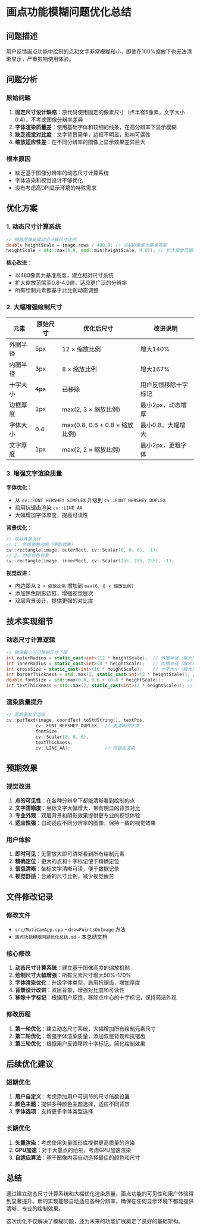 # 画点功能模糊问题优化总结

## 问题描述

用户反馈画点功能中绘制的点和文字非常模糊和小，即使在100%缩放下也无法清晰显示，严重影响使用体验。

## 问题分析

### 原始问题
1. **固定尺寸设计缺陷**：原代码使用固定的像素尺寸（点半径5像素，文字大小0.4），不考虑图像分辨率差异
2. **字体渲染质量差**：使用基础字体和较细的线条，在高分辨率下显示模糊
3. **缺乏视觉对比度**：文字背景简单，边框不明显，影响可读性
4. **缩放适应性差**：在不同分辨率的图像上显示效果差异巨大

### 根本原因
- 缺乏基于图像分辨率的动态尺寸计算系统
- 字体渲染和视觉设计不够优化
- 没有考虑高DPI显示环境的特殊需求

## 优化方案

### 1. 动态尺寸计算系统

```cpp
// 根据图像高度动态计算尺寸比例
double heightScale = image.rows / 480.0; // 以480像素为基准高度
heightScale = std::max(0.8, std::min(heightScale, 4.0)); // 扩大缩放范围在0.8-4.0之间
```

**核心改进**：
- 以480像素为基准高度，建立相对尺寸系统
- 扩大缩放范围至0.8-4.0倍，适应更广泛的分辨率
- 所有绘制元素都基于此比例动态调整

### 2. 大幅增强绘制尺寸

| 元素 | 原始尺寸 | 优化后尺寸 | 改进说明 |
|------|----------|------------|----------|
| 外圈半径 | 5px | 12 × 缩放比例 | 增大140% |
| 内圈半径 | 3px | 8 × 缩放比例 | 增大167% |
| ~~十字大小~~ | ~~4px~~ | ~~已移除~~ | 用户反馈移除十字标记 |
| 边框厚度 | 1px | max(2, 3 × 缩放比例) | 最小2px，动态增厚 |
| 字体大小 | 0.4 | max(0.8, 0.6 + 0.8 × 缩放比例) | 最小0.8，大幅增大 |
| 文字厚度 | 1px | max(2, 2 × 缩放比例) | 最小2px，更粗字体 |

### 3. 增强文字渲染质量

**字体优化**：
- 从 `cv::FONT_HERSHEY_SIMPLEX` 升级到 `cv::FONT_HERSHEY_DUPLEX`
- 启用抗锯齿渲染 `cv::LINE_AA`
- 大幅增加字体厚度，提高可读性

**背景优化**：
```cpp
// 双层背景设计
// 1. 外层黑色边框（阴影效果）
cv::rectangle(image, outerRect, cv::Scalar(0, 0, 0), -1);
// 2. 内层白色背景
cv::rectangle(image, innerRect, cv::Scalar(255, 255, 255), -1);
```

**视觉改进**：
- 内边距从 `2 × 缩放比例` 增加到 `max(6, 8 × 缩放比例)`
- 添加黑色阴影边框，增强视觉层次
- 双层背景设计，提供更强的对比度

## 技术实现细节

### 动态尺寸计算逻辑

```cpp
// 确保最小可见性的尺寸下限
int outerRadius = static_cast<int>(12 * heightScale);  // 外圈半径（增大）
int innerRadius = static_cast<int>(8 * heightScale);   // 内圈半径（增大）
int crossSize = static_cast<int>(10 * heightScale);    // 十字大小（增大）
int borderThickness = std::max(2, static_cast<int>(3 * heightScale)); // 边框厚度（增大）
double fontSize = std::max(0.8, 0.6 + (0.8 * heightScale));         // 字体大小（大幅增大）
int textThickness = std::max(2, static_cast<int>(2 * heightScale)); // 文字厚度（增大）
```

### 渲染质量提升

```cpp
// 高质量文字渲染
cv::putText(image, coordText.toStdString(), textPos,
           cv::FONT_HERSHEY_DUPLEX,  // 更清晰的字体
           fontSize, 
           cv::Scalar(0, 0, 0), 
           textThickness, 
           cv::LINE_AA);             // 抗锯齿渲染
```

## 预期效果

### 视觉改进
1. **点的可见性**：在各种分辨率下都能清晰看到绘制的点
2. **文字清晰度**：坐标文字大幅增大，带有明显的背景对比
3. **专业外观**：双层背景和阴影效果提供更专业的视觉体验
4. **适应性强**：自动适应不同分辨率的图像，保持一致的视觉效果

### 用户体验
1. **即时可见**：无需放大即可清晰看到所有绘制元素
2. **精确定位**：更大的点和十字标记便于精确定位
3. **信息清晰**：坐标文字清晰可读，便于数据记录
4. **视觉舒适**：合适的尺寸比例，减少视觉疲劳

## 文件修改记录

### 修改文件
- `src/MutiCamApp.cpp` - `drawPointsOnImage` 方法
- `画点功能模糊问题优化总结.md` - 本总结文档

### 核心修改
1. **动态尺寸计算系统**：建立基于图像高度的缩放机制
2. **绘制尺寸大幅增强**：所有元素尺寸增大50%-170%
3. **字体渲染优化**：升级字体类型，启用抗锯齿，增加厚度
4. **背景设计改进**：双层背景，增强对比度和可读性
5. **移除十字标记**：根据用户反馈，移除点中心的十字标记，保持简洁外观

### 修改历程
1. **第一轮优化**：建立动态尺寸系统，大幅增加所有绘制元素尺寸
2. **第二轮优化**：增强字体渲染质量，添加双层背景和抗锯齿
3. **第三轮优化**：根据用户反馈移除十字标记，简化绘制效果

## 后续优化建议

### 短期优化
1. **用户自定义**：考虑添加用户可调节的尺寸倍数设置
2. **颜色主题**：提供多种颜色主题选择，适应不同背景
3. **字体选项**：支持更多字体类型选择

### 长期优化
1. **矢量渲染**：考虑使用矢量图形库提供更高质量的渲染
2. **GPU加速**：对于大量点的绘制，考虑GPU加速渲染
3. **自适应算法**：基于图像内容自动选择最佳的颜色和尺寸

## 总结

通过建立动态尺寸计算系统和大幅优化渲染质量，画点功能的可见性和用户体验得到显著提升。新的实现能够自动适应各种分辨率，确保在任何显示环境下都能提供清晰、专业的绘制效果。

这次优化不仅解决了模糊问题，还为未来的功能扩展奠定了良好的基础架构。